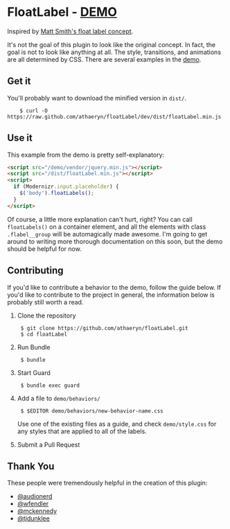 # FloatLabel - [DEMO](http://athaeryn.github.com/floatLabel)

Inspired by [Matt Smith's float label
concept](http://mattdsmith.com/float-label-pattern/).

It's not the goal of this plugin to look like the original concept. In fact, the
goal is not to look like anything at all. The style, transitions, and
animations are all determined by CSS. There are several examples in the
[demo](http://athaeryn.github.io/floatLabel).

## Get it

You'll probably want to download the minified version in `dist/`.

        $ curl -O https://raw.github.com/athaeryn/floatLabel/dev/dist/floatLabel.min.js

## Use it

This example from the demo is pretty self-explanatory:

``` html
<script src="/demo/vendor/jquery.min.js"></script>
<script src="/dist/floatLabel.min.js"></script>
<script>
  if (Modernizr.input.placeholder) {
    $('body').floatLabels();
  }
</script>
```

Of course, a little more explanation can't hurt, right? You can call
`floatLabels()` on a container element, and all the elements with class
`.flabel__group` will be automagically made awesome. I'm going to get around to
writing more thorough documentation on this soon, but the demo should be helpful for
now.

## Contributing

If you'd like to contribute a behavior to the demo, follow the guide below. If
you'd like to contribute to the project in general, the information below is
probably still worth a read.


1. Clone the repository

        $ git clone https://github.com/athaeryn/floatLabel.git
        $ cd floatLabel

2. Run Bundle

        $ bundle

3. Start Guard

        $ bundle exec guard

4. Add a file to `demo/behaviors/`

        $ $EDITOR demo/behaviors/new-behavior-name.css

    Use one of the existing files as a guide, and check `demo/style.css` for
    any styles that are applied to all of the labels.

5. Submit a Pull Request

## Thank You

These people were tremendously helpful in the creation of this plugin:

- [@audionerd](https://github.com/audionerd)
- [@wfendler](https://github.com/wfendler)
- [@mckennedy](https://github.com/mckennedy)
- [@tjdunklee](https://github.com/tjdunklee)
